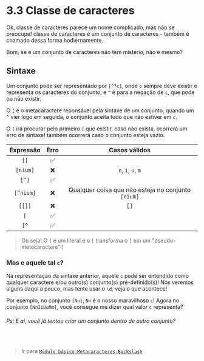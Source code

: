 # 3.3 Classe de caracteres

Ok, classe de caracteres parece um nome complicado, mas não se preocupe! classe de caracteres é um conjunto de caracteres - também é chamado dessa forma hodiernamente.

Bom, se é um conjunto de caracteres não tem mistério, não é mesmo?

## Sintaxe
Um conjunto pode ser representado por `[^?c]`, onde `c` sempre deve existir e representa os caracteres do conjunto, e `^` é para a negação de `c`, que pode ou não existir.

O `[` é o metacaractere reponsável pela sintaxe de um conjunto, quando um `^` vier logo em seguida, o conjunto aceita tudo que não estiver em `c`.

O `[` irá procurar pelo primeiro `]` que existir, caso não exista, ocorrerá um erro de sintaxe! também ocorrerá caso o conjunto esteja vazio.

<div align="center">

| Expressão | Erro | Casos válidos |
| :-: | :-: | :-: |
| `[]` | ✅ | |
| `[nium]` | ❌ | `n`, `i`, `u`, `m` |
| `[^]` | ✅ | |
| `[^nium]` | ❌ | Qualquer coisa que não esteja no conjunto `[nium]` |
| `[[]]` | ❌ | `[]` |
| `[` | ✅ | |
| `[^` | ✅ | |
</div>

> Ou seja! O `]` é um literal e o `[` transforma o `]` em um "pseudo-metecaractere"!!

### Mas e aquele tal `c`?
Na representação da sintaxe anterior, aquele `c` pode ser entendido como qualquer caractere e/ou outro(s) conjunto(s) pré-definido(s)! Nós veremos alguns daqui a pouco, mas tente usar o `\d`, veja o que acontece!

Por exemplo, no conjunto `[Nn]`, `Nn` é o nosso maravilhoso `c`! Agora no conjunto `[NnIiUuMm]`, você consegue me dizer qual valor `c` representa?

###### Ps: E aí, você já tentou criar um conjunto dentro de outro conjunto?
<br>

> Ir para [`Módulo básico:Metacaracteres:Backslash`](backslash.md)
